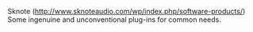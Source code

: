 Sknote (http://www.sknoteaudio.com/wp/index.php/software-products/)
Some ingenuine and unconventional plug-ins for common needs.
